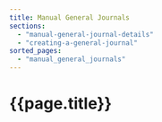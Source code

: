 ```yaml
---
title: Manual General Journals
sections:
  - "manual-general-journal-details"
  - "creating-a-general-journal"
sorted_pages:
  - "manual_general_journals"
---
```

# {{page.title}}

